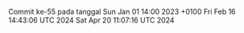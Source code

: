 Commit ke-55 pada tanggal Sun Jan 01 14:00 2023 +0100
Fri Feb 16 14:43:06 UTC 2024
Sat Apr 20 11:07:16 UTC 2024
